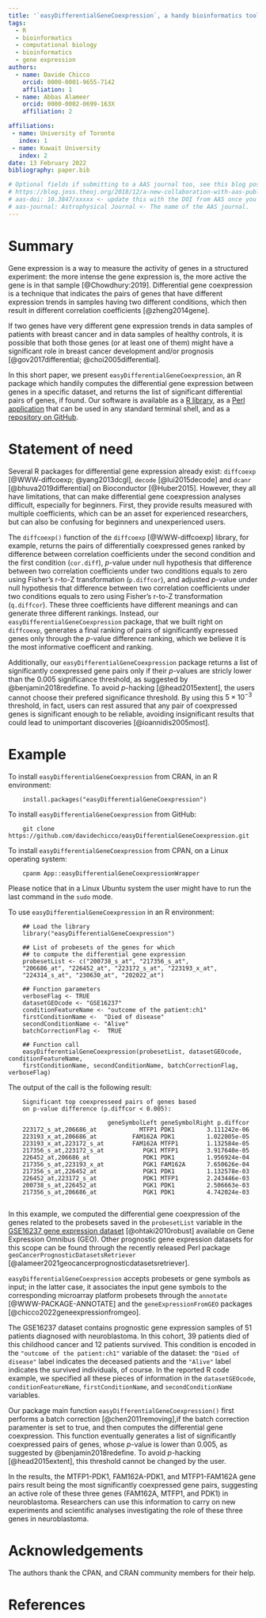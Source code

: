 ```yaml
---
title: '`easyDifferentialGeneCoexpression`, a handy bioinformatics tool to easily perform differential gene coexpression'
tags:
  - R
  - bioinformatics
  - computational biology
  - bioinformatics
  - gene expression
authors:
  - name: Davide Chicco
    orcid: 0000-0001-9655-7142
    affiliation: 1
  - name: Abbas Alameer
    orcid: 0000-0002-0699-163X
    affiliation: 2

affiliations:
 - name: University of Toronto
   index: 1
 - name: Kuwait University
   index: 2
date: 13 February 2022
bibliography: paper.bib

# Optional fields if submitting to a AAS journal too, see this blog post:
# https://blog.joss.theoj.org/2018/12/a-new-collaboration-with-aas-publishing
# aas-doi: 10.3847/xxxxx <- update this with the DOI from AAS once you know it.
# aas-journal: Astrophysical Journal <- The name of the AAS journal.
---
```


# Summary

Gene expression is a way to measure the activity of genes in a structured experiment: the more intense the gene expression is, the more active the gene is in that sample [@Chowdhury:2019].
Differential gene coexpression is a technique that indicates the pairs of genes that have different expression trends in samples having two different conditions, which then result in different correlation coefficients [@zheng2014gene].

If two genes have very different gene expression trends in data samples of patients with breast cancer and in data samples of healthy controls, it is possible that both those genes (or at least one of them) might have a significant role in breast cancer development and/or prognosis [@gov2017differential; @choi2005differential].

In this short paper, we present `easyDifferentialGeneCoexpression`, an R package which handily computes the differential gene expression between genes in a specific dataset, and returns the list of significant differential pairs of genes, if found.
Our software is available as a [R library](https://metacpan.org/pod/App::easyDifferentialGeneCoexpression), as a [Perl application](https://metacpan.org/pod/App::easyDifferentialGeneCoexpressionWrapper) that can be used in any standard terminal shell, and as a [repository on GitHub](https://github.com/davidechicco/easyDifferentialGeneCoexpression).

# Statement of need

Several R packages for differential gene expression already exist: `diffcoexp` [@WWW-diffcoexp; @yang2013dcgl], `decode` [@lui2015decode] and `dcanr` [@bhuva2019differential] on Bioconductor [@Huber2015]. 
However, they all have limitations, that can make differential gene coexpression analyses difficult, especially for beginners.
First, they provide results measured with multiple coefficients, which can be an asset for experienced researchers, but can also be confusing for beginners and unexperienced users.

The `diffcoexp()` function of the `diffcoexp` [@WWW-diffcoexp] library, for example, returns the pairs of differentially coexpressed genes ranked by difference between correlation coefficients under the second condition and the first condition (`cor.diff`), *p*-value under null hypothesis that difference between two correlation coefficients under two conditions equals to zero using Fisher’s r-to-Z transformation (`p.diffcor`), and adjusted *p*-value under null hypothesis that difference between two correlation coefficients under two conditions equals to zero using Fisher’s r-to-Z transformation (`q.diffcor`).
These three coefficients have different meanings and can generate three different rankings.
 Instead, our `easyDifferentialGeneCoexpression` package, that we built right on `diffcoexp`, generates a final ranking of pairs of significantly expressed genes only through the *p*-value difference ranking, which we believe it is the most informative coefficent and ranking.
 
 Additionally, our `easyDifferentialGeneCoexpression` package returns a list of significantly coexpressed gene pairs only if their *p*-values are stricly lower than the 0.005 significance threshold, as suggested by @benjamin2018redefine.
 To avoid *p*-hacking [@head2015extent], the users cannot choose their  prefered significance threshold. 
 By using this $5 \times 10^{-3}$ threshold, in fact, users can rest assured that any pair of coexpressed genes is significant enough to be reliable, avoiding insignificant results that could lead to unimportant discoveries [@ioannidis2005most].

 
# Example

To install `easyDifferentialGeneCoexpression` from CRAN, in an R environment:

```
    install.packages("easyDifferentialGeneCoexpression")
```

To install `easyDifferentialGeneCoexpression` from GitHub:

```
    git clone https://github.com/davidechicco/easyDifferentialGeneCoexpression.git
````

To install `easyDifferentialGeneCoexpression` from CPAN, on a Linux operating system:

```
    cpanm App::easyDifferentialGeneCoexpressionWrapper
```

Please notice that in a Linux Ubuntu system the user might have to run the last command in the `sudo` mode.

To use `easyDifferentialGeneCoexpression` in an R environment:

```
    ## Load the library
    library("easyDifferentialGeneCoexpression")
    
    ## List of probesets of the genes for which
    ## to compute the differential gene expression
    probesetList <- c("200738_s_at", "217356_s_at",
    "206686_at", "226452_at", "223172_s_at", "223193_x_at", 
    "224314_s_at", "230630_at", "202022_at")
    
    ## Function parameters
    verboseFlag <- TRUE
    datasetGEOcode <- "GSE16237"
    conditionFeatureName <- "outcome of the patient:ch1"
    firstConditionName <-  "Died of disease"
    secondConditionName <- "Alive"
    batchCorrectionFlag <-  TRUE
    
    ## Function call
    easyDifferentialGeneCoexpression(probesetList, datasetGEOcode, conditionFeatureName, 
    firstConditionName, secondConditionName, batchCorrectionFlag, verboseFlag)
```

The output of the call is the following result:

```
    Significant top coexpresseed pairs of genes based
    on p-value difference (p.diffcor < 0.005):

                            geneSymbolLeft geneSymbolRight p.diffcor
    223172_s_at,206686_at            MTFP1 PDK1         3.111242e-06
    223193_x_at,206686_at          FAM162A PDK1         1.022005e-05
    223193_x_at,223172_s_at        FAM162A MTFP1        1.132584e-05
    217356_s_at,223172_s_at           PGK1 MTFP1        3.917640e-05
    226452_at,206686_at               PDK1 PDK1         1.956924e-04
    217356_s_at,223193_x_at           PGK1 FAM162A      7.650626e-04
    217356_s_at,226452_at             PGK1 PDK1         1.132578e-03
    226452_at,223172_s_at             PDK1 MTFP1        2.243446e-03
    200738_s_at,226452_at             PGK1 PDK1         2.506663e-03
    217356_s_at,206686_at             PGK1 PDK1         4.742024e-03


```

In this example, we computed the differential gene coexpression of the genes related to the probesets saved in the `probesetList` variable in the [GSE16237 gene expression dataset](https://www.ncbi.nlm.nih.gov/geo/query/acc.cgi?acc=GSE16237) [@ohtaki2010robust] available on Gene Expression Omnibus (GEO).
Other prognostic  gene expression datasets for this scope can be found through the recently released Perl package `geoCancerPrognosticDatasetsRetriever` [@alameer2021geocancerprognosticdatasetsretriever].

`easyDifferentialGeneCoexpression` accepts probesets or gene symbols as input; in the latter case, it associates the input gene symbols to the corresponding microarray platform probesets through the `annotate` [@WWW-PACKAGE-ANNOTATE] and the `geneExpressionFromGEO` packages [@chicco2022geneexpressionfromgeo].

The GSE16237 dataset contains prognostic gene expression samples of 51 patients diagnosed with neuroblastoma. 
In this cohort, 39 patients died of this childhood cancer and 12 patients survived. This condition is encoded in the `"outcome of the patient:ch1"` variable of the dataset: the `"Died of disease"` label indicates the deceased patients and the `"Alive"` label indicates the survived individuals, of course.
In the reported R code example, we specified all these pieces of information in the `datasetGEOcode`, `conditionFeatureName`, `firstConditionName`, and `secondConditionName` variables.

Our package main function `easyDifferentialGeneCoexpression()` first performs a batch correction [@chen2011removing],if the batch correction paramenter is set to true, and then computes the differential gene coexpression. This function eventually generates a list of significantly coexpressed pairs of genes, whose *p*-value is lower than 0.005, as suggested by @benjamin2018redefine.
To avoid *p*-hacking [@head2015extent], this threshold cannot be changed by the user.

In the results, the MTFP1-PDK1, FAM162A-PDK1, and MTFP1-FAM162A gene pairs result being the most significantly coexpressed gene pairs, suggesting an active role of these three genes (FAM162A, MTFP1, and PDK1) in neuroblastoma. Researchers can use this information to carry on new experiments and scientific analyses investigating the role of these three genes in neuroblastoma.

# Acknowledgements

The authors thank the CPAN, and CRAN community members for their help.

# References
